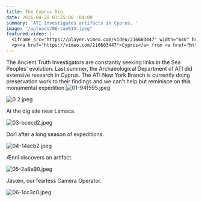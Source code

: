 ```yaml
---
title: The Cyprus Dig
date: 2016-04-28 01:25:00 -04:00
summary: 'ATI investigates artifacts in Cyprus. '
image: "/uploads/06-cae613.jpeg"
featured-video: |-
  <iframe src="https://player.vimeo.com/video/216603447" width="640" height="360" frameborder="0" webkitallowfullscreen mozallowfullscreen allowfullscreen></iframe>
  <p><a href="https://vimeo.com/216603447">Cyprus</a> from <a href="https://vimeo.com/user43661355">R&aacute;chel R&auml;der, C.I.</a> on <a href="https://vimeo.com">Vimeo</a>.</p>
---
```


The Ancient Truth Investigators are constantly seeking links in the Sea Peoples' evolution. Last summer, the Archaeological Department of ATI did extensive research in Cyprus. The ATI New York Branch is currently doing preservation work to their findings and we can't help but reminisce on this monumental expedition.![01-94f595.jpeg](/uploads/01-94f595.jpeg)

![0 2.jpeg](/uploads/0%202.jpeg)

At the dig site near Lamaca.

![03-bcecd2.jpeg](/uploads/03-bcecd2.jpeg)

Dorï after a long season of expeditions.

![04-14acb2.jpeg](/uploads/04-14acb2.jpeg)

Ænnî discovers an artifact.

![05-2a8e90.jpeg](/uploads/05-2a8e90.jpeg)

Jasœn, our fearless Camera Operator.

![06-1cc3c0.jpeg](/uploads/06-1cc3c0.jpeg)